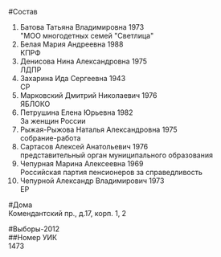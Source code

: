 #Состав  
1. Батова Татьяна Владимировна 1973  
    "МОО многодетных семей "Светлица"  
2. Белая Мария Андреевна 1988  
    КПРФ  
3. Денисова Нина Александровна 1975  
    ЛДПР  
4. Захарина Ида Сергеевна 1943  
    СР  
5. Марковский Дмитрий Николаевич 1976  
    ЯБЛОКО  
6. Петрушина Елена Юрьевна 1982  
    За женщин России  
7. Рыжая-Рыжова Наталья Александровна 1975  
    собрание-работа  
8. Сартасов Алексей Анатольевич 1976  
    представительный орган муниципального образования  
9. Чепурная Марина Алексеевна 1969  
    Российская партия пенсионеров за справедливость  
10. Чепурной Александр Владимирович 1973  
    ЕР  
  
#Дома  
Комендантский пр., д.17, корп. 1, 2  
  
#Выборы-2012  
##Номер УИК  
1473  
